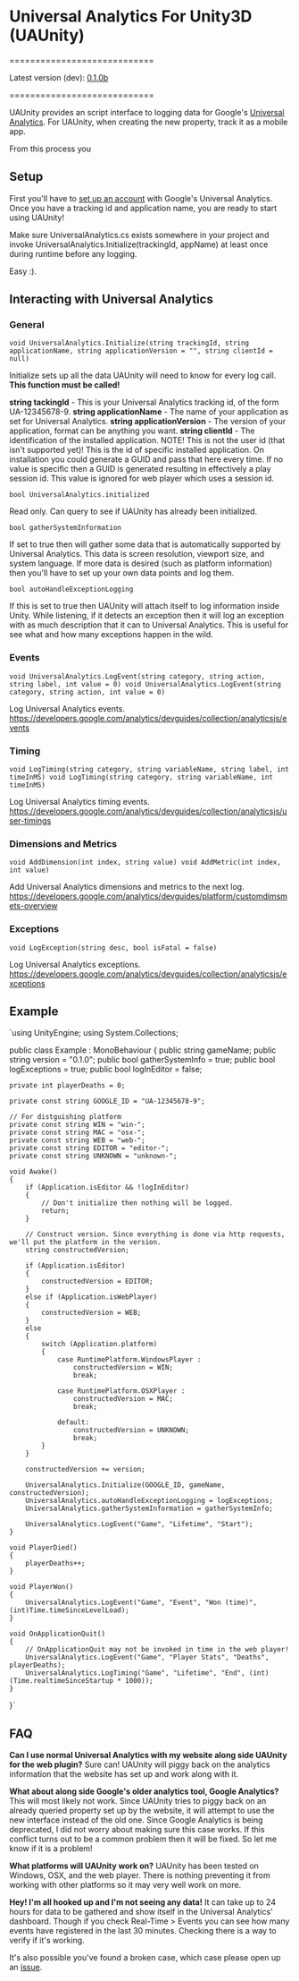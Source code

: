 # Universal Analytics For Unity3D (UAUnity)
============================

Latest version (dev): [0.1.0b](https://github.com/cjddmut/UniversalAnalyticsForUnity3D/blob/develop/out/UniversalAnalytics-0.1.0b.unitypackage?raw=true)

============================

UAUnity provides an script interface to logging data for Google's [Universal Analytics](https://developers.google.com/analytics/). For UAUnity, when creating the new property, track it as a mobile app.

From this process you 

## Setup

First you'll have to [set up an account](https://support.google.com/analytics/answer/2817075?hl=en) with Google's Universal Analytics. Once you have a tracking id and application name, you are ready to start using UAUnity!

Make sure UniversalAnalytics.cs exists somewhere in your project and invoke UniversalAnalytics.Initialize(trackingId, appName) at least once during runtime before any logging.

Easy :).

## Interacting with Universal Analytics

### General ###

`void UniversalAnalytics.Initialize(string trackingId, string applicationName, string applicationVersion = "", string clientId = null)`

Initialize sets up all the data UAUnity will need to know for every log call. **This function must be called!**

**string tackingId** - This is your Universal Analytics tracking id, of the form UA-12345678-9.
**string applicationName** - The name of your application as set for Universal Analytics.
**string applicationVersion** - The version of your application, format can be anything you want.
**string clientId** - The identification of the installed application. NOTE! This is not the user id (that isn't supported yet)! This is the id of specific installed application. On installation you could generate a GUID and pass that here every time. If no value is specific then a GUID is generated resulting in effectively a play session id. This value is ignored for web player which uses a session id.

`bool UniversalAnalytics.initialized`

Read only. Can query to see if UAUnity has already been initialized.

`bool gatherSystemInformation`

If set to true then will gather some data that is automatically supported by Universal Analytics. This data is screen resolution, viewport size, and system language. If more data is desired (such as platform information) then you'll have to set up your own data points and log them.

`bool autoHandleExceptionLogging`

If this is set to true then UAUnity will attach itself to log information inside Unity. While listening, if it detects an exception then it will log an exception with as much description that it can to Universal Analytics. This is useful for see what and how many exceptions happen in the wild.

### Events ###

`void UniversalAnalytics.LogEvent(string category, string action, string label, int value = 0)
void UniversalAnalytics.LogEvent(string category, string action, int value = 0)`

Log Universal Analytics events. 
https://developers.google.com/analytics/devguides/collection/analyticsjs/events

### Timing ###

`void LogTiming(string category, string variableName, string label, int timeInMS)
void LogTiming(string category, string variableName, int timeInMS)`

Log Universal Analytics timing events. 
https://developers.google.com/analytics/devguides/collection/analyticsjs/user-timings

### Dimensions and Metrics ###

`void AddDimension(int index, string value)
void AddMetric(int index, int value)`

Add Universal Analytics dimensions and metrics to the next log.
https://developers.google.com/analytics/devguides/platform/customdimsmets-overview

### Exceptions ###

`void LogException(string desc, bool isFatal = false)`

Log Universal Analytics exceptions. 
https://developers.google.com/analytics/devguides/collection/analyticsjs/exceptions

## Example

`using UnityEngine;
using System.Collections;

public class Example : MonoBehaviour
{
    public string gameName;
    public string version = "0.1.0";
    public bool gatherSystemInfo = true;
    public bool logExceptions = true;
    public bool logInEditor = false;

    private int playerDeaths = 0;

    private const string GOOGLE_ID = "UA-12345678-9";

    // For distguishing platform
    private const string WIN = "win-";
    private const string MAC = "osx-";
    private const string WEB = "web-";
    private const string EDITOR = "editor-";
    private const string UNKNOWN = "unknown-";

    void Awake()
    {
        if (Application.isEditor && !logInEditor)
        {
            // Don't initialize then nothing will be logged.
            return;
        }

        // Construct version. Since everything is done via http requests, we'll put the platform in the version.
        string constructedVersion;

        if (Application.isEditor)
        {
            constructedVersion = EDITOR;
        }
        else if (Application.isWebPlayer)
        {
            constructedVersion = WEB;
        }
        else
        {
            switch (Application.platform)
            {
                case RuntimePlatform.WindowsPlayer : 
                    constructedVersion = WIN;
                    break;

                case RuntimePlatform.OSXPlayer :
                    constructedVersion = MAC;
                    break;

                default:
                    constructedVersion = UNKNOWN;
                    break;
            }
        }

        constructedVersion += version;

        UniversalAnalytics.Initialize(GOOGLE_ID, gameName, constructedVersion);
        UniversalAnalytics.autoHandleExceptionLogging = logExceptions;
        UniversalAnalytics.gatherSystemInformation = gatherSystemInfo;

        UniversalAnalytics.LogEvent("Game", "Lifetime", "Start");
    }

    void PlayerDied()
    {
        playerDeaths++;
    }

    void PlayerWon()
    {
        UniversalAnalytics.LogEvent("Game", "Event", "Won (time)", (int)Time.timeSinceLevelLoad);
    }

    void OnApplicationQuit()
    {
        // OnApplicationQuit may not be invoked in time in the web player!
        UniversalAnalytics.LogEvent("Game", "Player Stats", "Deaths", playerDeaths);
        UniversalAnalytics.LogTiming("Game", "Lifetime", "End", (int)(Time.realtimeSinceStartup * 1000));
    }
}`

## FAQ

**Can I use normal Universal Analytics with my website along side UAUnity for the web plugin?**
Sure can! UAUnity will piggy back on the analytics information that the website has set up and work along with it.

**What about along side Google's older analytics tool, Google Analytics?**
This will most likely not work. Since UAUnity tries to piggy back on an already queried property set up by the website, it will attempt to use the new interface instead of the old one. Since Google Analytics is being deprecated, I did not worry about making sure this case works. If this conflict turns out to be a common problem then it will be fixed. So let me know if it is a problem!

**What platforms will UAUnity work on?**
UAUnity has been tested on Windows, OSX, and the web player. There is nothing preventing it from working with other platforms so it may very well work on more.

**Hey! I'm all hooked up and I'm not seeing any data!**
It can take up to 24 hours for data to be gathered and show itself in the Universal Analytics' dashboard. Though if you check Real-Time > Events you can see how many events have registered in the last 30 minutes. Checking there is a way to verify if it's working.

It's also possible you've found a broken case, which case please open up an [issue](https://github.com/cjddmut/UniversalAnalyticsForUnity3D/issues). 